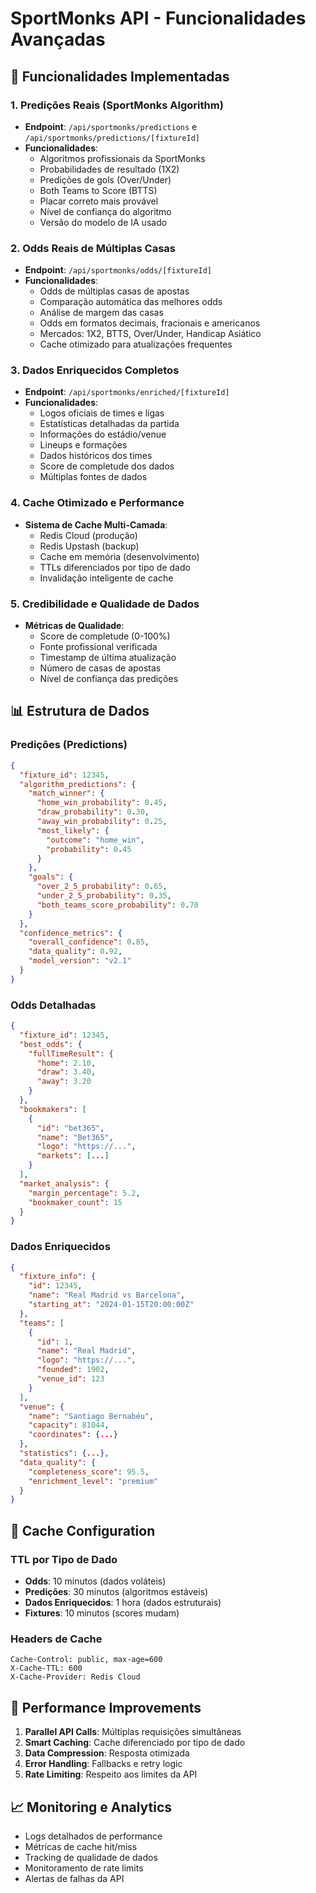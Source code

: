 # SportMonks API - Funcionalidades Avançadas

## 🚀 Funcionalidades Implementadas

### 1. Predições Reais (SportMonks Algorithm)
- **Endpoint**: `/api/sportmonks/predictions` e `/api/sportmonks/predictions/[fixtureId]`
- **Funcionalidades**:
  - Algoritmos profissionais da SportMonks
  - Probabilidades de resultado (1X2)
  - Predições de gols (Over/Under)
  - Both Teams to Score (BTTS)
  - Placar correto mais provável
  - Nível de confiança do algoritmo
  - Versão do modelo de IA usado

### 2. Odds Reais de Múltiplas Casas
- **Endpoint**: `/api/sportmonks/odds/[fixtureId]`
- **Funcionalidades**:
  - Odds de múltiplas casas de apostas
  - Comparação automática das melhores odds
  - Análise de margem das casas
  - Odds em formatos decimais, fracionais e americanos
  - Mercados: 1X2, BTTS, Over/Under, Handicap Asiático
  - Cache otimizado para atualizações frequentes

### 3. Dados Enriquecidos Completos
- **Endpoint**: `/api/sportmonks/enriched/[fixtureId]`
- **Funcionalidades**:
  - Logos oficiais de times e ligas
  - Estatísticas detalhadas da partida
  - Informações do estádio/venue
  - Lineups e formações
  - Dados históricos dos times
  - Score de completude dos dados
  - Múltiplas fontes de dados

### 4. Cache Otimizado e Performance
- **Sistema de Cache Multi-Camada**:
  - Redis Cloud (produção)
  - Redis Upstash (backup)
  - Cache em memória (desenvolvimento)
  - TTLs diferenciados por tipo de dado
  - Invalidação inteligente de cache

### 5. Credibilidade e Qualidade de Dados
- **Métricas de Qualidade**:
  - Score de completude (0-100%)
  - Fonte profissional verificada
  - Timestamp de última atualização
  - Número de casas de apostas
  - Nível de confiança das predições

## 📊 Estrutura de Dados

### Predições (Predictions)
```json
{
  "fixture_id": 12345,
  "algorithm_predictions": {
    "match_winner": {
      "home_win_probability": 0.45,
      "draw_probability": 0.30,
      "away_win_probability": 0.25,
      "most_likely": {
        "outcome": "home_win",
        "probability": 0.45
      }
    },
    "goals": {
      "over_2_5_probability": 0.65,
      "under_2_5_probability": 0.35,
      "both_teams_score_probability": 0.70
    }
  },
  "confidence_metrics": {
    "overall_confidence": 0.85,
    "data_quality": 0.92,
    "model_version": "v2.1"
  }
}
```

### Odds Detalhadas
```json
{
  "fixture_id": 12345,
  "best_odds": {
    "fullTimeResult": {
      "home": 2.10,
      "draw": 3.40,
      "away": 3.20
    }
  },
  "bookmakers": [
    {
      "id": "bet365",
      "name": "Bet365",
      "logo": "https://...",
      "markets": [...]
    }
  ],
  "market_analysis": {
    "margin_percentage": 5.2,
    "bookmaker_count": 15
  }
}
```

### Dados Enriquecidos
```json
{
  "fixture_info": {
    "id": 12345,
    "name": "Real Madrid vs Barcelona",
    "starting_at": "2024-01-15T20:00:00Z"
  },
  "teams": [
    {
      "id": 1,
      "name": "Real Madrid",
      "logo": "https://...",
      "founded": 1902,
      "venue_id": 123
    }
  ],
  "venue": {
    "name": "Santiago Bernabéu",
    "capacity": 81044,
    "coordinates": {...}
  },
  "statistics": {...},
  "data_quality": {
    "completeness_score": 95.5,
    "enrichment_level": "premium"
  }
}
```

## 🔧 Cache Configuration

### TTL por Tipo de Dado
- **Odds**: 10 minutos (dados voláteis)
- **Predições**: 30 minutos (algoritmos estáveis)
- **Dados Enriquecidos**: 1 hora (dados estruturais)
- **Fixtures**: 10 minutos (scores mudam)

### Headers de Cache
```
Cache-Control: public, max-age=600
X-Cache-TTL: 600
X-Cache-Provider: Redis Cloud
```

## 🚀 Performance Improvements

1. **Parallel API Calls**: Múltiplas requisições simultâneas
2. **Smart Caching**: Cache diferenciado por tipo de dado
3. **Data Compression**: Resposta otimizada
4. **Error Handling**: Fallbacks e retry logic
5. **Rate Limiting**: Respeito aos limites da API

## 📈 Monitoring e Analytics

- Logs detalhados de performance
- Métricas de cache hit/miss
- Tracking de qualidade de dados
- Monitoramento de rate limits
- Alertas de falhas da API 